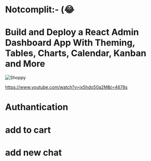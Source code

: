 # Notcomplit:- (😂

# Build and Deploy a React Admin Dashboard App With Theming, Tables, Charts, Calendar, Kanban and More
![Shoppy](https://i.ibb.co/W6g39w3/image.png)

https://www.youtube.com/watch?v=jx5hdo50a2M&t=4678s


# Authantication
# add to cart
# add new chat
